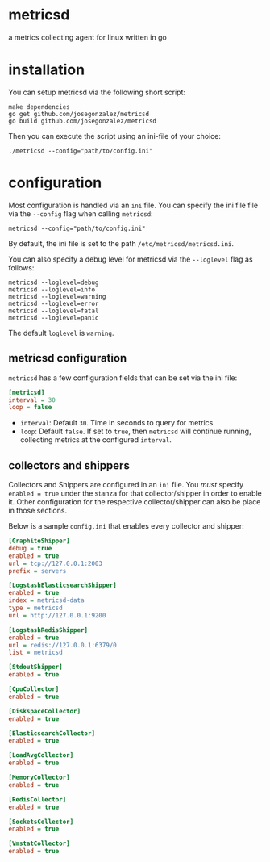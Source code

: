 # metricsd

a metrics collecting agent for linux written in go

# installation

You can setup metricsd via the following short script:

```shell
make dependencies
go get github.com/josegonzalez/metricsd
go build github.com/josegonzalez/metricsd
```

Then you can execute the script using an ini-file of your choice:

```shell
./metricsd --config="path/to/config.ini"
```

# configuration

Most configuration is handled via an `ini` file. You can specify the ini file file via the `--config` flag when calling `metricsd`:

```shell
metricsd --config="path/to/config.ini"
```

By default, the ini file is set to the path `/etc/metricsd/metricsd.ini`.

You can also specify a debug level for metricsd via the `--loglevel` flag as follows:

```shell
metricsd --loglevel=debug
metricsd --loglevel=info
metricsd --loglevel=warning
metricsd --loglevel=error
metricsd --loglevel=fatal
metricsd --loglevel=panic
```

The default `loglevel` is `warning`.

## metricsd configuration

`metricsd` has a few configuration fields that can be set via the ini file:

```ini
[metricsd]
interval = 30
loop = false
```

- `interval`: Default `30`. Time in seconds to query for metrics.
- `loop`: Default `false`. If set to `true`, then `metricsd` will continue running, collecting metrics at the configured `interval`.

## collectors and shippers

Collectors and Shippers are configured in an `ini` file. You *must* specify `enabled = true` under the stanza for that collector/shipper in order to enable it. Other configuration for the respective collector/shipper can also be place in those sections.

Below is a sample `config.ini` that enables every collector and shipper:

```ini
[GraphiteShipper]
debug = true
enabled = true
url = tcp://127.0.0.1:2003
prefix = servers

[LogstashElasticsearchShipper]
enabled = true
index = metricsd-data
type = metricsd
url = http://127.0.0.1:9200

[LogstashRedisShipper]
enabled = true
url = redis://127.0.0.1:6379/0
list = metricsd

[StdoutShipper]
enabled = true

[CpuCollector]
enabled = true

[DiskspaceCollector]
enabled = true

[ElasticsearchCollector]
enabled = true

[LoadAvgCollector]
enabled = true

[MemoryCollector]
enabled = true

[RedisCollector]
enabled = true

[SocketsCollector]
enabled = true

[VmstatCollector]
enabled = true
```
